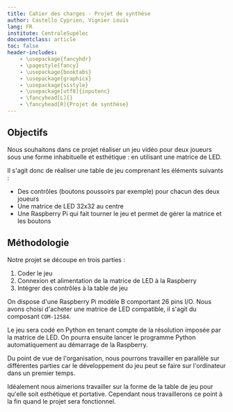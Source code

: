 ```yaml
---
title: Cahier des charges - Projet de synthèse
author: Castello Cyprien, Vignier Louis
lang: FR
institute: CentraleSupélec
documentclass: article
toc: false
header-includes:
    - \usepackage{fancyhdr}
    - \pagestyle{fancy}
    - \usepackage{booktabs}
    - \usepackage{graphicx}
    - \usepackage{sistyle}
    - \usepackage[utf8]{inputenc} 
    - \fancyhead[L]{}
    - \fancyhead[R]{Projet de synthèse}
---
```


## Objectifs

Nous souhaitons dans ce projet réaliser un jeu vidéo pour deux joueurs sous une forme inhabituelle et esthétique : en utilisant une matrice de LED.

Il s'agit donc de réaliser une table de jeu comprenant les éléments suivants :

- Des contrôles (boutons poussoirs par exemple) pour chacun des deux joueurs
- Une matrice de LED 32x32 au centre
- Une Raspberry Pi qui fait tourner le jeu et permet de gérer la matrice et les boutons

## Méthodologie

Notre projet se découpe en trois parties :

1. Coder le jeu
2. Connexion et alimentation de la matrice de LED à la Raspberry
3. Intégrer des contrôles à la table de jeu

On dispose d'une Raspberry Pi modèle B comportant 26 pins I/O. Nous avons choisi d'acheter une matrice de LED compatible, il s'agit du composant `COM-12584`.

Le jeu sera codé en Python en tenant compte de la résolution imposée par la matrice de LED. On pourra ensuite lancer le programme Python automatiquement au démarrage de la Raspberry.

Du point de vue de l'organisation, nous pourrons travailler en parallèle sur différentes parties car le développement du jeu peut se faire sur l'ordinateur dans un premier temps.

Idéalement nous aimerions travailler sur la forme de la table de jeu pour qu'elle soit esthétique et portative. Cependant nous travaillerons ce point à la fin quand le projet sera fonctionnel.